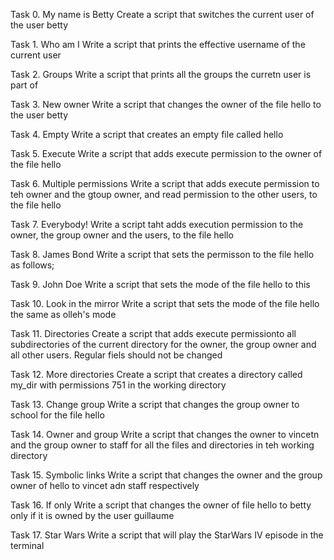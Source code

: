 Task 0. My name is Betty
Create a script that switches the current user of the user betty

Task 1. Who am I
Write a script that prints the effective username of the current user

Task 2. Groups
Write a script that prints all the groups the curretn user is part of

Task 3. New owner
Write a script that changes the owner of the file hello to the user betty

Task 4. Empty
Write a script that creates an empty file called hello

Task 5. Execute
Write a script that adds execute permission to the owner of the file hello

Task 6. Multiple permissions
Write a script that adds execute permission to teh owner and the gtoup owner, and read permission to the other users, to the file hello

Task 7. Everybody!
Write a script taht adds execution permission to the owner, the group owner and the users, to the file hello

Task 8. James Bond
Write a script that sets the permisson to the file hello as follows;

Task 9. John Doe
Write a script that sets the mode of the file hello to this

Task 10. Look in the mirror
Write a script that sets the mode of the file hello the same as olleh's mode

Task 11. Directories
Create a script that adds execute permissionto all subdirectories of the current directory for the owner, the group owner and all other users. Regular fiels should not be changed

Task 12. More directories
Create a script that creates a directory called my_dir with permissions 751 in the working directory

Task 13. Change group
Write a script that changes the group owner to school for the file hello

Task 14. Owner and group
Write a script that changes the owner to vincetn and the group owner to staff for all the files and directories in teh working directory

Task 15. Symbolic links
Write a script that changes the owner and the group owner of hello to vincet adn staff respectively

Task 16. If only
Write a script that changes the owner of file hello to betty only if it is owned by the user guillaume

Task 17. Star Wars
Write a script that will play the StarWars IV episode in the terminal 
